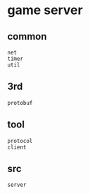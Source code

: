 # game server
## common
	net
	timer
	util

## 3rd
	protobuf

## tool
	protocol
	client

## src
	server

